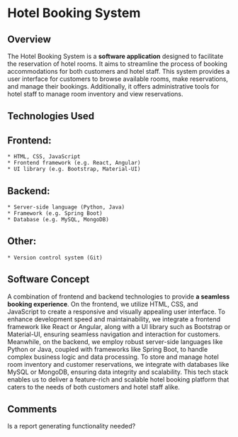 # Hotel Booking System

## Overview

The Hotel Booking System is a **software application** designed to facilitate the reservation of hotel rooms. It aims to streamline the process of booking accommodations for both customers and hotel staff. This system provides a user interface for customers to browse available rooms, make reservations, and manage their bookings. Additionally, it offers administrative tools for hotel staff to manage room inventory and view reservations. 


## Technologies Used

 ##  Frontend:
    * HTML, CSS, JavaScript
    * Frontend framework (e.g. React, Angular)
    * UI library (e.g. Bootstrap, Material-UI)

## Backend:
    * Server-side language (Python, Java)
    * Framework (e.g. Spring Boot)
    * Database (e.g. MySQL, MongoDB)
  
## Other:
    * Version control system (Git)

   
## Software Concept 

A combination of frontend and backend technologies to provide **a seamless booking experience**. On the frontend, we utilize HTML, CSS, and JavaScript to create a responsive and visually appealing user interface. To enhance development speed and maintainability, we integrate a frontend framework like React or Angular, along with a UI library such as Bootstrap or Material-UI, ensuring seamless navigation and interaction for customers. Meanwhile, on the backend, we employ robust server-side languages like Python or Java, coupled with frameworks like Spring Boot, to handle complex business logic and data processing. To store and manage hotel room inventory and customer reservations, we integrate with databases like MySQL or MongoDB, ensuring data integrity and scalability. This tech stack enables us to deliver a feature-rich and scalable hotel booking platform that caters to the needs of both customers and hotel staff alike.

## Comments 
Is a report generating functionality needed? 
